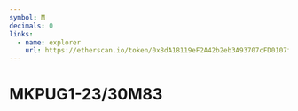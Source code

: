```yaml
---
symbol: M
decimals: 0
links:
  - name: explorer
    url: https://etherscan.io/token/0x8dA18119eF2A42b2eb3A93707cFD0107fC2A0eaC
---
```


# MKPUG1-23/30M83
